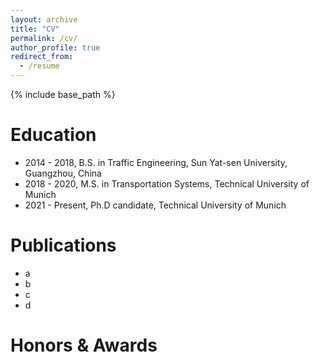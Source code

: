 ```yaml
---
layout: archive
title: "CV"
permalink: /cv/
author_profile: true
redirect_from:
  - /resume
---
```


{% include base_path %}

Education
======
* 2014 - 2018, B.S. in Traffic Engineering, Sun Yat-sen University, Guangzhou, China
* 2018 - 2020, M.S. in Transportation Systems, Technical University of Munich
* 2021 - Present, Ph.D candidate, Technical University of Munich

Publications
======

- a
- b
- c
- d

Honors & Awards
======

